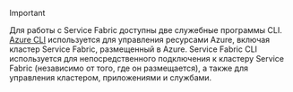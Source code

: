 > [!IMPORTANT]
> Для работы с Service Fabric доступны две служебные программы CLI. [Azure CLI](/cli/azure/get-started-with-azure-cli?view=azure-cli-latest) используется для управления ресурсами Azure, включая кластер Service Fabric, размещенный в Azure. Service Fabric CLI используется для непосредственного подключения к кластеру Service Fabric (независимо от того, где он размещается), а также для управления кластером, приложениями и службами. 